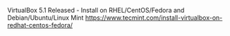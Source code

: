 

VirtualBox 5.1 Released - Install on RHEL/CentOS/Fedora and Debian/Ubuntu/Linux Mint https://www.tecmint.com/install-virtualbox-on-redhat-centos-fedora/
